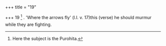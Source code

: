 +++
title = "19"

+++
19 [^6] . 'Where the arrows fly' (l.l. v. 17)this (verse) he should murmur while they are fighting.


[^6]:  Here the subject is the Purohita.
